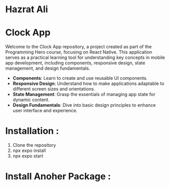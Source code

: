 # Hazrat Ali

# Clock App

Welcome to the Clock App repository, a project created as part of the Programming Hero course, focusing on React Native. This application serves as a practical learning tool for understanding key concepts in mobile app development, including components, responsive design, state management, and design fundamentals.

- **Components**: Learn to create and use reusable UI components.
- **Responsive Design**: Understand how to make applications adaptable to different screen sizes and orientations.
- **State Management**: Grasp the essentials of managing app state for dynamic content.
- **Design Fundamentals**: Dive into basic design principles to enhance user interface and experience.

# Installation :

1. Clone the repository
2. npx expo install 
3. npx expo start

# Install Anoher Package : 




